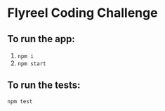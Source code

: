 # Flyreel Coding Challenge

## To run the app:
1. `npm i`
2. `npm start`

## To run the tests:
`npm test` 